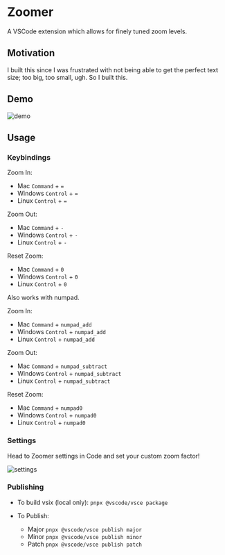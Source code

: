 # Zoomer

A VSCode extension which allows for finely tuned zoom levels.

## Motivation

I built this since I was frustrated with not being able to get the perfect text size; too big, too small, ugh. So I built this.

## Demo

![demo](https://raw.githubusercontent.com/anthonyattard/zoomer/master/img/zoomer-demo.gif)

## Usage

### Keybindings

Zoom In:

- Mac `Command` + `=`
- Windows `Control` + `=`
- Linux `Control` + `=`

Zoom Out:

- Mac `Command` + `-`
- Windows `Control` + `-`
- Linux `Control` + `-`

Reset Zoom:

- Mac `Command` + `0`
- Windows `Control` + `0`
- Linux `Control` + `0`

Also works with numpad.

Zoom In:

- Mac `Command` + `numpad_add`
- Windows `Control` + `numpad_add`
- Linux `Control` + `numpad_add`

Zoom Out:

- Mac `Command` + `numpad_subtract`
- Windows `Control` + `numpad_subtract`
- Linux `Control` + `numpad_subtract`

Reset Zoom:

- Mac `Command` + `numpad0`
- Windows `Control` + `numpad0`
- Linux `Control` + `numpad0`

### Settings

Head to Zoomer settings in Code and set your custom zoom factor!

![settings](https://raw.githubusercontent.com/anthonyattard/zoomer/master/img/zoomer-settings.png)

### Publishing

- To build vsix (local only): `pnpx @vscode/vsce package`

- To Publish:
  - Major `pnpx @vscode/vsce publish major`
  - Minor `pnpx @vscode/vsce publish minor`
  - Patch `pnpx @vscode/vsce publish patch`
